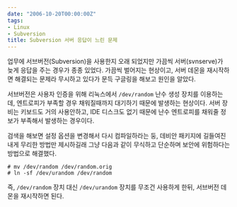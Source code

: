 ```yaml
---
date: "2006-10-20T00:00:00Z"
tags:
- Linux
- Subversion
title: Subversion 서버 응답이 느린 문제
---
```


업무에 서브버전(Subversion)을 사용한지 오래 되었지만 가끔씩 서버(svnserve)가 늦게 응답을 주는 경우가 종종 있었다. 가끔씩 벌어지는 현상이고, 서버 데몬을 재시작하면 해결되는 문제라 무시하고 있다가 문득 구글링을 해보고 원인을 알았다.

서브버전은 사용자 인증을 위해 리눅스에서 `/dev/random` 난수 생성 장치를 이용하는데, 엔트로피가 부족할 경우 채워질때까지 대기하기 때문에 발생하는 현상이다. 서버 장비는 키보드도 거의 사용안하고, IDE 디스크도 없기 때문에 난수 엔트로피를 채워줄 정보가 부족해서 발생하는 경우이다.

검색을 해보면 설정 옵션을 변경해서 다시 컴파일하라는 둥, 데비안 패키지에 길들여진 내게 무리한 방법만 제시하길래 그냥 다음과 같이 무식하고 단순하며 보안에 위험하다는 방법으로 해결했다.

    # mv /dev/random /dev/random.orig
    # ln -sf /dev/urandom /dev/random

즉, `/dev/random` 장치 대신 `/dev/urandom` 장치를 무조건 사용하게 한뒤, 서브버전 데몬을 재시작하면 된다.
